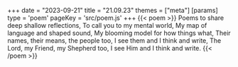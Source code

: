 +++
date = "2023-09-21"
title = "21.09.23"
themes = ["meta"]
[params]
  type = 'poem'
  pageKey = 'src/poem.js'
+++
{{< poem >}}
Poems to share deep shallow reflections,
To call you to my mental world,
My map of language and shaped sound,
My blooming model for how things what,
Their names, their means, the people too,
I see them and I think and write,
The Lord, my Friend, my Shepherd too,
I see Him and I think and write.
{{< /poem >}}